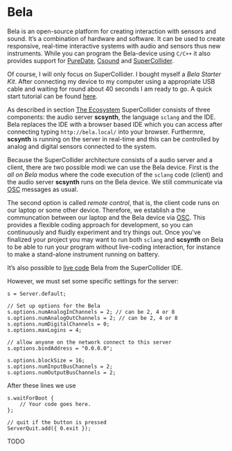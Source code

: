 # Bela

Bela is an open-source platform for creating interaction with sensors and sound.
It’s a combination of hardware and software.
It can be used to create responsive, real-time interactive systems with audio and sensors thus new instruments.
While you can program the Bela-device using ``C/C++`` it also provides support for [PureDate](https://puredata.info/), [Csound](https://csound.com/) and [SuperCollider](https://supercollider.github.io/).

Of course, I will only focus on SuperCollider.
I bought myself a *Bela Starter Kit*.
After connecting my device to my computer using a appropriate USB cable and waiting for round about 40 seconds I am ready to go.
A quick start tutorial can be found [here](https://learn.bela.io/get-started-guide/quick-start/).

As described in section [The Ecosystem](sec-ecosystem) SuperCollider consists of three components: the audio server **scsynth**, the language ``sclang`` and the IDE.
Bela replaces the IDE with a browser based IDE which you can access after connecting typing ``http://bela.local/`` into your browser.
Furthermre, **scsynth** is running on the server in real-time and this can be controlled by analog and digital sensors connected to the system.

Because the SuperCollider architecture consists of a audio server and a client, there are two possible modi we can use the Bela device.
First is the *all on Bela* modus where the code execution of the ``sclang`` code (client) and the audio server **scsynth** runs on the Bela device.
We still communicate via [OSC](sec-osc) messages as usual.

The second option is called *remote control*, that is, the client code runs on our laptop or some other device.
Therefore, we establish a the communcation between our laptop and the Bela device via [OSC](sec-osc).
This provides a flexible coding approach for development, so you can continuously and fluidly experiment and try things out.
Once you've finalized your project you may want to run both ``sclang`` and **scsynth** on Bela to be able to run your program without live-coding interaction, for instance to make a stand-alone instrument running on battery.

It’s also possible to [live code](sec-live-coding) Bela from the SuperCollider IDE.

However, we must set some specific settings for the server:

```isc
s = Server.default;

// Set up options for the Bela
s.options.numAnalogInChannels = 2; // can be 2, 4 or 8
s.options.numAnalogOutChannels = 2; // can be 2, 4 or 8
s.options.numDigitalChannels = 0;
s.options.maxLogins = 4;

// allow anyone on the network connect to this server
s.options.bindAddress = "0.0.0.0";

s.options.blockSize = 16;
s.options.numInputBusChannels = 2;
s.options.numOutputBusChannels = 2;
```

After these lines we use

```isc
s.waitForBoot {
    // Your code goes here.
};

// quit if the button is pressed
ServerQuit.add({ 0.exit });
```

TODO